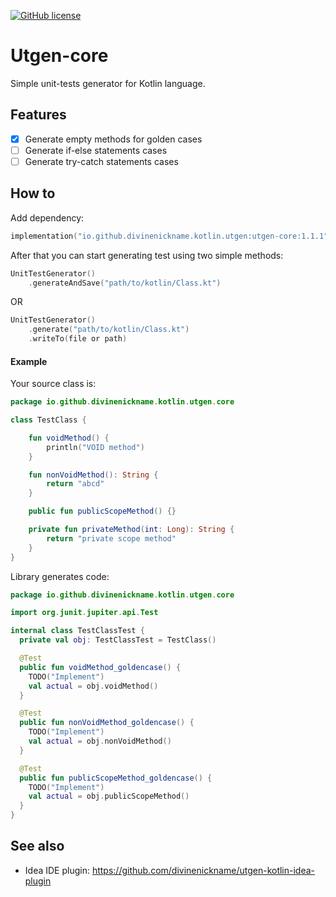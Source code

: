 [![GitHub license](https://img.shields.io/badge/license-Apache%20License%202.0-blue.svg?style=flat)](https://www.apache.org/licenses/LICENSE-2.0)

# Utgen-core
Simple unit-tests generator for Kotlin language.

## Features
- [x] Generate empty methods for golden cases
- [ ] Generate if-else statements cases
- [ ] Generate try-catch statements cases

## How to
Add dependency:
```kotlin
implementation("io.github.divinenickname.kotlin.utgen:utgen-core:1.1.1")
```

After that you can start generating test using two simple methods:
```kotlin
UnitTestGenerator()
    .generateAndSave("path/to/kotlin/Class.kt")
```

OR
```kotlin
UnitTestGenerator()
    .generate("path/to/kotlin/Class.kt")
    .writeTo(file or path)
```

#### Example
Your source class is:
```kotlin
package io.github.divinenickname.kotlin.utgen.core

class TestClass {

    fun voidMethod() {
        println("VOID method")
    }

    fun nonVoidMethod(): String {
        return "abcd"
    }

    public fun publicScopeMethod() {}

    private fun privateMethod(int: Long): String {
        return "private scope method"
    }
}
```

Library generates code:
```kotlin
package io.github.divinenickname.kotlin.utgen.core

import org.junit.jupiter.api.Test

internal class TestClassTest {
  private val obj: TestClassTest = TestClass()

  @Test
  public fun voidMethod_goldencase() {
    TODO("Implement")
    val actual = obj.voidMethod()
  }

  @Test
  public fun nonVoidMethod_goldencase() {
    TODO("Implement")
    val actual = obj.nonVoidMethod()
  }

  @Test
  public fun publicScopeMethod_goldencase() {
    TODO("Implement")
    val actual = obj.publicScopeMethod()
  }
}
```

## See also
- Idea IDE plugin: https://github.com/divinenickname/utgen-kotlin-idea-plugin
